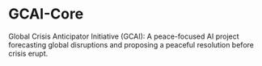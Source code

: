 # GCAI-Core
Global Crisis Anticipator Initiative (GCAI): A peace-focused AI project forecasting global disruptions and proposing a peaceful resolution before crisis erupt.
